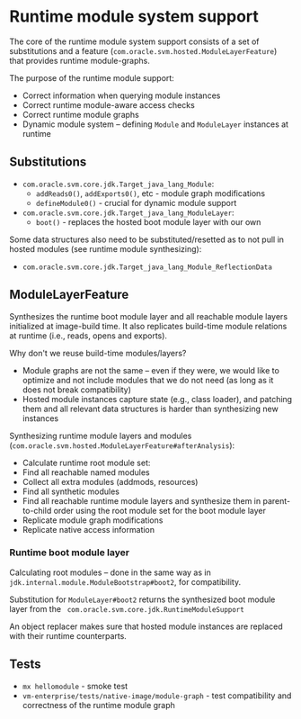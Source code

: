 # Runtime module system support

The core of the runtime module system support consists of a set of substitutions and a feature (`com.oracle.svm.hosted.ModuleLayerFeature`) that provides runtime module-graphs.

The purpose of the runtime module support:
- Correct information when querying module instances
- Correct runtime module-aware access checks
- Correct runtime module graphs
- Dynamic module system – defining `Module` and `ModuleLayer` instances at runtime


## Substitutions

- `com.oracle.svm.core.jdk.Target_java_lang_Module`:
    - `addReads0()`, `addExports0()`, etc - module graph modifications
    - `defineModule0()` - crucial for dynamic module support
- `com.oracle.svm.core.jdk.Target_java_lang_ModuleLayer`:
    - `boot()` - replaces the hosted boot module layer with our own

Some data structures also need to be substituted/resetted as to not pull in hosted modules (see runtime module synthesizing):
- `com.oracle.svm.core.jdk.Target_java_lang_Module_ReflectionData`


## ModuleLayerFeature

Synthesizes the runtime boot module layer and all reachable module layers initialized at image-build time. It also replicates build-time module relations at runtime (i.e., reads, opens and exports).

Why don't we reuse build-time modules/layers?
- Module graphs are not the same – even if they were, we would like to optimize and not include modules that we do not need (as long as it does not break compatibility)
- Hosted module instances capture state (e.g., class loader), and patching them and all relevant data structures is harder than synthesizing new instances

Synthesizing runtime module layers and modules (`com.oracle.svm.hosted.ModuleLayerFeature#afterAnalysis`):
- Calculate runtime root module set:
- Find all reachable named modules
- Collect all extra modules (addmods, resources)
- Find all synthetic modules
- Find all reachable runtime module layers and synthesize them in parent-to-child order using the root module set for the boot module layer
- Replicate module graph modifications
- Replicate native access information


### Runtime boot module layer

Calculating root modules – done in the same way as in ` jdk.internal.module.ModuleBootstrap#boot2`, for compatibility.

Substitution for `ModuleLayer#boot2` returns the synthesized boot module layer from the ` com.oracle.svm.core.jdk.RuntimeModuleSupport`

An object replacer makes sure that hosted module instances are replaced with their runtime counterparts.


## Tests
- `mx hellomodule` - smoke test
- `vm-enterprise/tests/native-image/module-graph` - test compatibility and correctness of the runtime module graph
